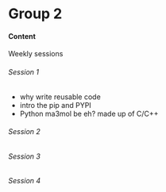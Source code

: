 # Group 2

#### Content
Weekly sessions
###### Session 1
- why write reusable code
- intro the pip and PYPI
- Python ma3mol be eh?  made up of C/C++

###### Session 2

###### Session 3

###### Session 4